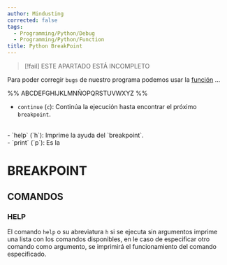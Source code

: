 ```yaml
---
author: Mindusting
corrected: false
tags:
  - Programming/Python/Debug
  - Programming/Python/Function
title: Python BreakPoint
---
```


> [!fail] ESTE APARTADO ESTÁ INCOMPLETO

Para poder corregir `bugs` de nuestro programa podemos usar la [función](py_function.md) ...

%%
ABCDEFGHIJKLMNÑOPQRSTUVWXYZ
%%

- `continue` (`c`):
    Continúa la ejecución hasta encontrar el próximo `breakpoint`.
<br>
- `help` (`h`):
    Imprime la ayuda del `breakpoint`.
<br>
- `print` (`p`):
    Es la 

# BREAKPOINT

## COMANDOS

### HELP

El comando `help` o su abreviatura `h` si se ejecuta sin argumentos imprime una lista con los comandos disponibles, en le caso de especificar otro comando como argumento, se imprimirá el funcionamiento del comando especificado.
